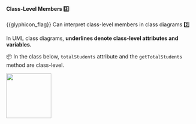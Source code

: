 <div id="title">

#### Class-Level Members :two:

</div>

<span id="prereqs"></span>

<span id="outcomes">{{glyphicon_flag}} Can interpret class-level members in class diagrams :two:</span>

<div id="body">

In UML class diagrams, **underlines denote class-level attributes and variables.**

<tip-box>

:package: In the class below, `totalStudents` attribute and the `getTotalStudents` method are class-level.

<img src="{{baseUrl}}/uml/classDiagrams/classLevelMembers/what/images/student.png" height="120" />
<p/>

</tip-box>

</div>

<div id="extras">
</div>